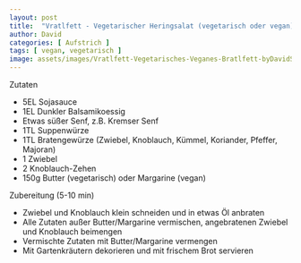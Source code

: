 ```yaml
---
layout: post
title:  "Vratlfett - Vegetarischer Heringsalat (vegetarisch oder vegan)"
author: David
categories: [ Aufstrich ]
tags: [ vegan, vegetarisch ]
image: assets/images/Vratlfett-Vegetarisches-Veganes-Bratlfett-byDavidSchellander.jpg
---
```


Zutaten 
- 5EL Sojasauce
- 1EL Dunkler Balsamikoessig
- Etwas süßer Senf, z.B. Kremser Senf
- 1TL Suppenwürze
- 1TL Bratengewürze (Zwiebel, Knoblauch, Kümmel, Koriander, Pfeffer, Majoran)
- 1 Zwiebel
- 2 Knoblauch-Zehen
- 150g Butter (vegetarisch) oder Margarine (vegan)

Zubereitung (5-10 min)
- Zwiebel und Knoblauch klein schneiden und in etwas Öl anbraten
- Alle Zutaten außer Butter/Margarine vermischen, angebratenen Zwiebel und Knoblauch beimengen
- Vermischte Zutaten mit Butter/Margarine vermengen
- Mit Gartenkräutern dekorieren und mit frischem Brot servieren